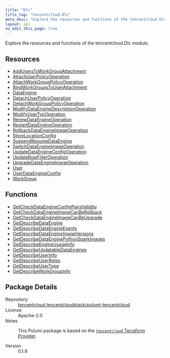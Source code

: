 ```yaml
---
title: "Dlc"
title_tag: "tencentcloud.Dlc"
meta_desc: "Explore the resources and functions of the tencentcloud.Dlc module."
layout: api
no_edit_this_page: true
---
```


<!-- WARNING: this file was generated by Pulumi Docs Generator. -->
<!-- Do not edit by hand unless you're certain you know what you are doing! -->

Explore the resources and functions of the tencentcloud.Dlc module.

<h2 id="resources">Resources</h2>
<ul class="api">
    <li><a href="adduserstoworkgroupattachment/" title="AddUsersToWorkGroupAttachment"><span class="api-symbol api-symbol--resource"></span>AddUsersToWorkGroupAttachment</a></li>
    <li><a href="attachuserpolicyoperation/" title="AttachUserPolicyOperation"><span class="api-symbol api-symbol--resource"></span>AttachUserPolicyOperation</a></li>
    <li><a href="attachworkgrouppolicyoperation/" title="AttachWorkGroupPolicyOperation"><span class="api-symbol api-symbol--resource"></span>AttachWorkGroupPolicyOperation</a></li>
    <li><a href="bindworkgroupstouserattachment/" title="BindWorkGroupsToUserAttachment"><span class="api-symbol api-symbol--resource"></span>BindWorkGroupsToUserAttachment</a></li>
    <li><a href="dataengine/" title="DataEngine"><span class="api-symbol api-symbol--resource"></span>DataEngine</a></li>
    <li><a href="detachuserpolicyoperation/" title="DetachUserPolicyOperation"><span class="api-symbol api-symbol--resource"></span>DetachUserPolicyOperation</a></li>
    <li><a href="detachworkgrouppolicyoperation/" title="DetachWorkGroupPolicyOperation"><span class="api-symbol api-symbol--resource"></span>DetachWorkGroupPolicyOperation</a></li>
    <li><a href="modifydataenginedescriptionoperation/" title="ModifyDataEngineDescriptionOperation"><span class="api-symbol api-symbol--resource"></span>ModifyDataEngineDescriptionOperation</a></li>
    <li><a href="modifyusertypoperation/" title="ModifyUserTypOperation"><span class="api-symbol api-symbol--resource"></span>ModifyUserTypOperation</a></li>
    <li><a href="renewdataengineoperation/" title="RenewDataEngineOperation"><span class="api-symbol api-symbol--resource"></span>RenewDataEngineOperation</a></li>
    <li><a href="restartdataengineoperation/" title="RestartDataEngineOperation"><span class="api-symbol api-symbol--resource"></span>RestartDataEngineOperation</a></li>
    <li><a href="rollbackdataengineimageoperation/" title="RollbackDataEngineImageOperation"><span class="api-symbol api-symbol--resource"></span>RollbackDataEngineImageOperation</a></li>
    <li><a href="storelocationconfig/" title="StoreLocationConfig"><span class="api-symbol api-symbol--resource"></span>StoreLocationConfig</a></li>
    <li><a href="suspendresumedataengine/" title="SuspendResumeDataEngine"><span class="api-symbol api-symbol--resource"></span>SuspendResumeDataEngine</a></li>
    <li><a href="switchdataengineimageoperation/" title="SwitchDataEngineImageOperation"><span class="api-symbol api-symbol--resource"></span>SwitchDataEngineImageOperation</a></li>
    <li><a href="updatedataengineconfigoperation/" title="UpdateDataEngineConfigOperation"><span class="api-symbol api-symbol--resource"></span>UpdateDataEngineConfigOperation</a></li>
    <li><a href="updaterowfilteroperation/" title="UpdateRowFilterOperation"><span class="api-symbol api-symbol--resource"></span>UpdateRowFilterOperation</a></li>
    <li><a href="upgradedataengineimageoperation/" title="UpgradeDataEngineImageOperation"><span class="api-symbol api-symbol--resource"></span>UpgradeDataEngineImageOperation</a></li>
    <li><a href="user/" title="User"><span class="api-symbol api-symbol--resource"></span>User</a></li>
    <li><a href="userdataengineconfig/" title="UserDataEngineConfig"><span class="api-symbol api-symbol--resource"></span>UserDataEngineConfig</a></li>
    <li><a href="workgroup/" title="WorkGroup"><span class="api-symbol api-symbol--resource"></span>WorkGroup</a></li>
</ul>

<h2 id="functions">Functions</h2>
<ul class="api">
    <li><a href="getcheckdataengineconfigpairsvalidity/" title="GetCheckDataEngineConfigPairsValidity"><span class="api-symbol api-symbol--function"></span>GetCheckDataEngineConfigPairsValidity</a></li>
    <li><a href="getcheckdataengineimagecanberollback/" title="GetCheckDataEngineImageCanBeRollback"><span class="api-symbol api-symbol--function"></span>GetCheckDataEngineImageCanBeRollback</a></li>
    <li><a href="getcheckdataengineimagecanbeupgrade/" title="GetCheckDataEngineImageCanBeUpgrade"><span class="api-symbol api-symbol--function"></span>GetCheckDataEngineImageCanBeUpgrade</a></li>
    <li><a href="getdescribedataengine/" title="GetDescribeDataEngine"><span class="api-symbol api-symbol--function"></span>GetDescribeDataEngine</a></li>
    <li><a href="getdescribedataengineevents/" title="GetDescribeDataEngineEvents"><span class="api-symbol api-symbol--function"></span>GetDescribeDataEngineEvents</a></li>
    <li><a href="getdescribedataengineimageversions/" title="GetDescribeDataEngineImageVersions"><span class="api-symbol api-symbol--function"></span>GetDescribeDataEngineImageVersions</a></li>
    <li><a href="getdescribedataenginepythonsparkimages/" title="GetDescribeDataEnginePythonSparkImages"><span class="api-symbol api-symbol--function"></span>GetDescribeDataEnginePythonSparkImages</a></li>
    <li><a href="getdescribeengineusageinfo/" title="GetDescribeEngineUsageInfo"><span class="api-symbol api-symbol--function"></span>GetDescribeEngineUsageInfo</a></li>
    <li><a href="getdescribeupdatabledataengines/" title="GetDescribeUpdatableDataEngines"><span class="api-symbol api-symbol--function"></span>GetDescribeUpdatableDataEngines</a></li>
    <li><a href="getdescribeuserinfo/" title="GetDescribeUserInfo"><span class="api-symbol api-symbol--function"></span>GetDescribeUserInfo</a></li>
    <li><a href="getdescribeuserroles/" title="GetDescribeUserRoles"><span class="api-symbol api-symbol--function"></span>GetDescribeUserRoles</a></li>
    <li><a href="getdescribeusertype/" title="GetDescribeUserType"><span class="api-symbol api-symbol--function"></span>GetDescribeUserType</a></li>
    <li><a href="getdescribeworkgroupinfo/" title="GetDescribeWorkGroupInfo"><span class="api-symbol api-symbol--function"></span>GetDescribeWorkGroupInfo</a></li>
</ul>

<h2 id="package-details">Package Details</h2>
<dl class="package-details">
	<dt>Repository</dt>
	<dd><a href="https://github.com/tencentcloudstack/pulumi-tencentcloud">tencentcloud tencentcloudstack/pulumi-tencentcloud</a></dd>
	<dt>License</dt>
	<dd>Apache-2.0</dd>
	<dt>Notes</dt>
	<dd><p>This Pulumi package is based on the <a href="https://github.com/tencentcloudstack/terraform-provider-tencentcloud"><code>tencentcloud</code> Terraform Provider</a>.</p>
</dd>
	<dt>Version</dt>
	<dd>0.1.9</dd>
</dl>

